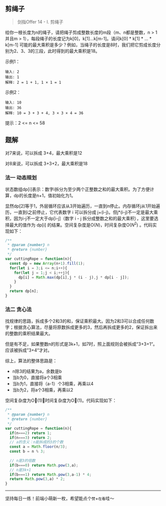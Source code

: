 ## 剪绳子

> 剑指Offer 14 - I. 剪绳子

给你一根长度为n的绳子，请把绳子剪成整数长度的m段（m、n都是整数，n > 1并且m > 1），每段绳子的长度记为k[0]，k[1]...k[m-1]。请问k[0] * k[1] * ... * k[m-1] 可能的最大乘积是多少？例如，当绳子的长度是8时，我们把它剪成长度分别为2、3、3的三段，此时得到的最大乘积是18。

示例1：

```
输入: 2
输出: 1
解释: 2 = 1 + 1, 1 × 1 = 1
```

示例2：

```
输入: 10
输出: 36
解释: 10 = 3 + 3 + 4, 3 × 3 × 4 = 36
```

提示：2 <= n <= 58

## 题解

对7来说，可以拆成 3+4，最大乘积是12

对8来说，可以拆成 3+3+2，最大乘积是18

### 法一 动态规划

状态数组dp[i]表示：数字i拆分为至少两个正整数之和的最大乘积。为了方便计算，dp的长度是n+1，值初始化为1。

显然dp[2]等于1，外层循环应该从3开始遍历，一直到n停止。内存循环j从1开始遍历，一直到i之前停止，它代表数字 i 可以拆分成 j+(i-j)。但j*(i-j)不一定是最大乘积，因为i-j不一定大于dp[i-j]（数字 i - j 拆分成整数之和的最大乘积），这里要选择最大的值作为 dp[i] 的结果。空间复杂度是O($N$)，时间复杂度O($N^2$) 。代码实现如下：

```javascript
/**
 * @param {number} n
 * @return {number}
 */
var cuttingRope = function(n){
  const dp = new Array(n+1).fill(1);
  for(let i = 3;i <= n;i++){
    for(let j = 1;j < i;++j){
      dp[i] = Math.max(dp[i],j * (i - j),j * dp[i - j]);
    }
  }
  return dp[n];
}
```

### 法二 贪心法

找规律的思路，拆成多个2和3的和，保证乘积最大。因为2和3可以合成任何数字；根据贪心算法，尽量将原数拆成更多的3，然后再拆成更多的2，保证拆出来的整数的乘积结果最大。

但是有不足，如果整数n的形式是3k+1，如7时，照上面规则会被拆成“3+3+1“。应该被拆成”3+4“才对。

综上，算法的整体思路是：

- n除3的结果为a，余数是b
- 当b为0，直接将a个3相乘
- 当b为1，直接将（a-1）个3相乘，再乘以4
- 当b为2，将a个3相乘，再乘以2

空间复杂度为O(1)，时间复杂度为O(1)。代码实现如下：

```javascript
/**
 * @param {number} n
 * @return {number}
 */
var cuttingRope = function(n){
  if(n===2) return 1;
  if(n===3) return 2;
  // a的含义：n能拆成的3的个数
  const a = Math.floor(n/3);
  const b = n % 3;
  
  // n是3的倍数
  if(b===0) return Math.pow(3,a);
  // n是3k+1
  if(b===1) return Math.pow(3,a-1) * 4;
  return Math.pow(3,a) * 2;
}
```

****

坚持每日一练！前端小萌新一枚，希望能点个`赞`+`在看`哇～

